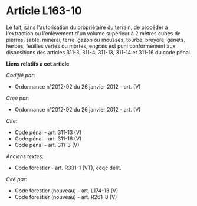 # Article L163-10

Le fait, sans l'autorisation du propriétaire du terrain, de procéder à l'extraction ou l'enlèvement d'un volume supérieur à 2
mètres cubes de pierres, sable, minerai, terre, gazon ou mousses, tourbe, bruyère, genêts, herbes, feuilles vertes ou mortes,
engrais est puni conformément aux dispositions des articles 311-3, 311-4, 311-13, 311-14 et 311-16 du code pénal.

**Liens relatifs à cet article**

_Codifié par_:

  - Ordonnance n°2012-92 du 26 janvier 2012 - art. (V)

_Créé par_:

  - Ordonnance n°2012-92 du 26 janvier 2012 - art. (V)

_Cite_:

  - Code pénal - art. 311-13 (V)
  - Code pénal - art. 311-16 (V)
  - Code pénal - art. 311-3 (V)

_Anciens textes_:

  - Code forestier - art. R331-1 (VT), ecqc délit.

_Cité par_:

  - Code forestier (nouveau) - art. L174-13 (V)
  - Code forestier (nouveau) - art. R261-8 (V)

